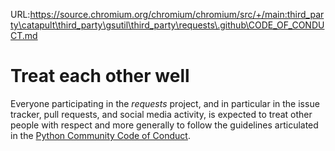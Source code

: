 URL:https://source.chromium.org/chromium/chromium/src/+/main:third_party\catapult\third_party\gsutil\third_party\requests\.github\CODE_OF_CONDUCT.md
# Treat each other well

Everyone participating in the _requests_ project, and in particular in the issue tracker,
pull requests, and social media activity, is expected to treat other people with respect
and more generally to follow the guidelines articulated in the
[Python Community Code of Conduct](https://www.python.org/psf/codeofconduct/).

